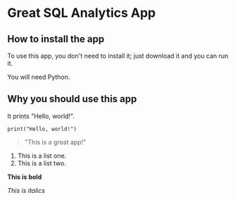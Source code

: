 # Great SQL Analytics App

## How to install the app

To use this app, you don't need to install it; just download it and you can run it. 

You will need Python.

## Why you should use this app

It prints "Hello, world!".

```
print("Hello, world!")
```

> "This is a great app!"

1. This is a list one.
2. This is a list two.

**This is bold**

_This is italics_
